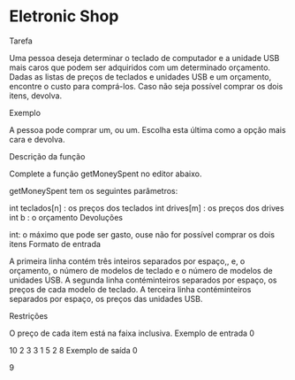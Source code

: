 # Eletronic Shop

Tarefa

Uma pessoa deseja determinar o teclado de computador e a unidade USB mais caros que podem ser adquiridos com um determinado orçamento. Dadas as listas de preços de teclados e unidades USB e um orçamento, encontre o custo para comprá-los. Caso não seja possível comprar os dois itens, devolva.

Exemplo



A pessoa pode comprar um, ou um. Escolha esta última como a opção mais cara e devolva.

Descrição da função

Complete a função getMoneySpent no editor abaixo.

getMoneySpent tem os seguintes parâmetros:

int teclados[n] : os preços dos teclados
int drives[m] : os preços dos drives
int b : o orçamento
Devoluções

int: o máximo que pode ser gasto, ouse não for possível comprar os dois itens
Formato de entrada

A primeira linha contém três inteiros separados por espaço,, e, o orçamento, o número de modelos de teclado e o número de modelos de unidades USB.
A segunda linha contéminteiros separados por espaço, os preços de cada modelo de teclado.
A terceira linha contéminteiros separados por espaço, os preços das unidades USB.

Restrições

O preço de cada item está na faixa inclusiva.
Exemplo de entrada 0

10 2 3
3 1
5 2 8
Exemplo de saída 0

9
